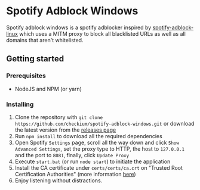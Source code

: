 Spotify Adblock Windows
=========

Spotify adblock windows is a spotify adblocker inspired by [spotify-adblock-linux](spotify-adblock-linux) which uses a MITM proxy to block all blacklisted URLs as well as all domains that aren't whitelisted.

## Getting started

### Prerequisites
 - NodeJS and NPM (or yarn)

### Installing
 1. Clone the repository with `git clone https://github.com/checkium/spotify-adblock-windows.git` or download the latest version from the [releases page](https://github.com/checkium/releasses)
 2. Run `npm install` to download all the required dependencies
 3. Open Spotify `Settings` page, scroll all the way down and click `Show Advanced Settings`, set the proxy type to HTTP, the host to `127.0.0.1` and the port to `8081`, finally, click `Update Proxy`
 4. Execute `start.bat` (or run `node start`) to initiate the application
 5. Install the CA certificate under `certs/certs/ca.crt` on "Trusted Root Certification Authorities" (more information [here](github.com/Checkium/spotify-adblock-windows/wiki/Installing-the-root-CA))
 6. Enjoy listening without distractions.